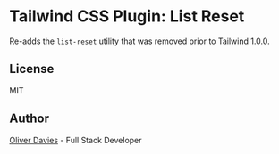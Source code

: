 # Tailwind CSS Plugin: List Reset

Re-adds the `list-reset` utility that was removed prior to Tailwind 1.0.0.

## License

MIT

## Author

[Oliver Davies](https://www.oliverdavies.uk) - Full Stack Developer
